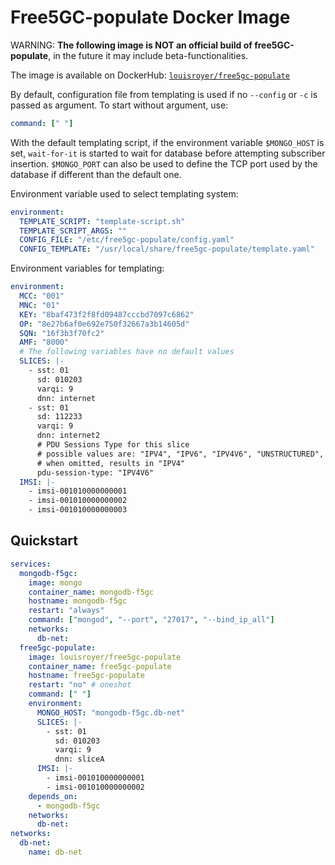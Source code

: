 # Free5GC-populate Docker Image
WARNING: **The following image is NOT an official build of free5GC-populate**, in the future it may include beta-functionalities.

The image is available on DockerHub: [`louisroyer/free5gc-populate`](https://hub.docker.com/r/louisroyer/free5gc-populate)

By default, configuration file from templating is used if no `--config` or `-c` is passed as argument. To start without argument, use:

```yaml
command: [" "]
```

With the default templating script, if the environment variable `$MONGO_HOST` is set, `wait-for-it` is started to wait for database before attempting subscriber insertion.
`$MONGO_PORT` can also be used to define the TCP port used by the database if different than the default one.

Environment variable used to select templating system:
```yaml
environment:
  TEMPLATE_SCRIPT: "template-script.sh"
  TEMPLATE_SCRIPT_ARGS: ""
  CONFIG_FILE: "/etc/free5gc-populate/config.yaml"
  CONFIG_TEMPLATE: "/usr/local/share/free5gc-populate/template.yaml"
```

Environment variables for templating:
```yaml
environment:
  MCC: "001"
  MNC: "01"
  KEY: "8baf473f2f8fd09487cccbd7097c6862"
  OP: "8e27b6af0e692e750f32667a3b14605d"
  SQN: "16f3b3f70fc2"
  AMF: "8000"
  # The following variables have no default values
  SLICES: |-
    - sst: 01
      sd: 010203
      varqi: 9
      dnn: internet
    - sst: 01
      sd: 112233
      varqi: 9
      dnn: internet2
      # PDU Sessions Type for this slice
      # possible values are: "IPV4", "IPV6", "IPV4V6", "UNSTRUCTURED", "ETHERNET"
      # when omitted, results in "IPV4"
      pdu-session-type: "IPV4V6"
  IMSI: |-
    - imsi-001010000000001
    - imsi-001010000000002
    - imsi-001010000000003
```

## Quickstart
```yaml
services:
  mongodb-f5gc:
    image: mongo
    container_name: mongodb-f5gc
    hostname: mongodb-f5gc
    restart: "always"
    command: ["mongod", "--port", "27017", "--bind_ip_all"]
    networks:
      db-net:
  free5gc-populate:
    image: louisroyer/free5gc-populate
    container_name: free5gc-populate
    hostname: free5gc-populate
    restart: "no" # oneshot
    command: [" "]
    environment:
      MONGO_HOST: "mongodb-f5gc.db-net"
      SLICES: |-
        - sst: 01
          sd: 010203
          varqi: 9
          dnn: sliceA
      IMSI: |-
        - imsi-001010000000001
        - imsi-001010000000002
    depends_on:
      - mongodb-f5gc
    networks:
      db-net:
networks:
  db-net:
    name: db-net
```
